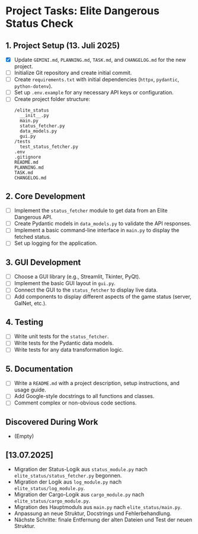# Project Tasks: Elite Dangerous Status Check

## 1. Project Setup (13. Juli 2025)

- [x] Update `GEMINI.md`, `PLANNING.md`, `TASK.md`, and `CHANGELOG.md` for the new project.
- [ ] Initialize Git repository and create initial commit.
- [ ] Create `requirements.txt` with initial dependencies (`httpx`, `pydantic`, `python-dotenv`).
- [ ] Set up `.env.example` for any necessary API keys or configuration.
- [ ] Create project folder structure:
  ```plaintext
  /elite_status
    __init__.py
    main.py
    status_fetcher.py
    data_models.py
    gui.py
  /tests
    test_status_fetcher.py
  .env
  .gitignore
  README.md
  PLANNING.md
  TASK.md
  CHANGELOG.md
  ```

## 2. Core Development

- [ ] Implement the `status_fetcher` module to get data from an Elite Dangerous API.
- [ ] Create Pydantic models in `data_models.py` to validate the API responses.
- [ ] Implement a basic command-line interface in `main.py` to display the fetched status.
- [ ] Set up logging for the application.

## 3. GUI Development

- [ ] Choose a GUI library (e.g., Streamlit, Tkinter, PyQt).
- [ ] Implement the basic GUI layout in `gui.py`.
- [ ] Connect the GUI to the `status_fetcher` to display live data.
- [ ] Add components to display different aspects of the game status (server, GalNet, etc.).

## 4. Testing

- [ ] Write unit tests for the `status_fetcher`.
- [ ] Write tests for the Pydantic data models.
- [ ] Write tests for any data transformation logic.

## 5. Documentation

- [ ] Write a `README.md` with a project description, setup instructions, and usage guide.
- [ ] Add Google-style docstrings to all functions and classes.
- [ ] Comment complex or non-obvious code sections.

## Discovered During Work

- (Empty)

## [13.07.2025]
- Migration der Status-Logik aus `status_module.py` nach `elite_status/status_fetcher.py` begonnen.
- Migration der Logik aus `log_module.py` nach `elite_status/log_module.py`.
- Migration der Cargo-Logik aus `cargo_module.py` nach `elite_status/cargo_module.py`.
- Migration des Hauptmoduls aus `main.py` nach `elite_status/main.py`.
- Anpassung an neue Struktur, Docstrings und Fehlerbehandlung.
- Nächste Schritte: finale Entfernung der alten Dateien und Test der neuen Struktur.
